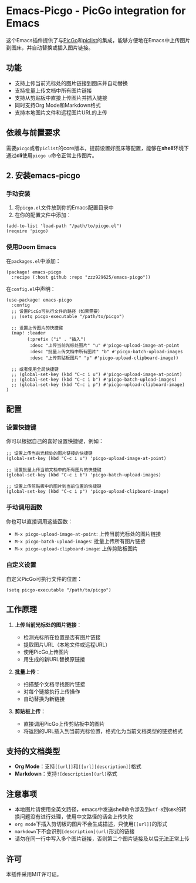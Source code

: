 # Emacs-Picgo - PicGo integration for Emacs

这个Emacs插件提供了与[PicGo](https://github.com/PicGo/PicGo-Core)和[piclist](https://github.com/Kuingsmile/PicList)的集成，能够方便地在Emacs中上传图片到图床，并自动替换或插入图片链接。

## 功能

- 支持上传当前光标处的图片链接到图床并自动替换
- 支持批量上传文档中所有图片链接
- 支持从剪贴板中直接上传图片并插入链接
- 同时支持Org Mode和Markdown格式
- 支持本地图片文件和远程图片URL的上传

## 依赖与前置要求

需要`picgo`或者`piclist`的core版本，提前设置好图床等配置，能够在**shell**环境下通过**cli**使用`picgo u`命令正常上传图片。

## 2. 安装emacs-picgo

### 手动安装

1. 将`picgo.el`文件放到你的Emacs配置目录中
2. 在你的配置文件中添加：

```elisp
(add-to-list 'load-path "/path/to/picgo.el")
(require 'picgo)
```

### 使用Doom Emacs

在`packages.el`中添加：
```elisp
(package! emacs-picgo
  :recipe (:host github :repo "zzz929625/emacs-picgo"))
```
在`config.el`中声明：

```elisp
(use-package! emacs-picgo
  :config
  ;; 设置PicGo可执行文件的路径（如果需要）
  ;; (setq picgo-executable "/path/to/picgo")
  
  ;; 设置上传图片的快捷键
  (map! :leader
        (:prefix ("i" . "插入")
         :desc "上传当前光标处图片" "u" #'picgo-upload-image-at-point
         :desc "批量上传文档中所有图片" "b" #'picgo-batch-upload-images
         :desc "上传剪贴板图片" "p" #'picgo-upload-clipboard-image))
  
  ;; 或者使用全局快捷键
  ;; (global-set-key (kbd "C-c i u") #'picgo-upload-image-at-point)
  ;; (global-set-key (kbd "C-c i b") #'picgo-batch-upload-images)
  ;; (global-set-key (kbd "C-c i p") #'picgo-upload-clipboard-image)
)
```

## 配置

### 设置快捷键

你可以根据自己的喜好设置快捷键，例如：

```elisp
;; 设置上传当前光标处的图片链接的快捷键
(global-set-key (kbd "C-c i u") 'picgo-upload-image-at-point)

;; 设置批量上传当前文档中的所有图片的快捷键
(global-set-key (kbd "C-c i b") 'picgo-batch-upload-images)

;; 设置上传剪贴板中的图片到当前位置的快捷键
(global-set-key (kbd "C-c i p") 'picgo-upload-clipboard-image)
```

### 手动调用函数

你也可以直接调用这些函数：

- `M-x picgo-upload-image-at-point`: 上传当前光标处的图片链接
- `M-x picgo-batch-upload-images`: 批量上传所有图片链接
- `M-x picgo-upload-clipboard-image`: 上传剪贴板图片

### 自定义设置

自定义PicGo可执行文件的位置：

```elisp
(setq picgo-executable "/path/to/picgo")
```

## 工作原理

1. **上传当前光标处的图片链接**：
   - 检测光标所在位置是否有图片链接
   - 提取图片URL（本地文件或远程URL）
   - 使用PicGo上传图片
   - 用生成的新URL替换原链接

2. **批量上传**：
   - 扫描整个文档寻找图片链接
   - 对每个链接执行上传操作
   - 自动替换为新链接

3. **剪贴板上传**：
   - 直接调用PicGo上传剪贴板中的图片
   - 将返回的URL插入到当前光标位置，格式化为当前文档类型的链接格式

## 支持的文档类型

- **Org Mode**：支持`[[url]]`和`[[url][description]]`格式
- **Markdown**：支持`![description](url)`格式

## 注意事项

- 本地图片请使用全英文路径，emacs中发送shell命令涉及到`utf-8`到`GBK`的转换问题没有进行处理，使用中文路径的话会上传失败
- `org mode`下插入剪切板的图片不会生成描述，只使用`[[url]]`的形式
- `markdown`下不会识别`[description](url)`形式的链接
- 请勿在同一行中写入多个图片链接，否则第二个图片链接及以后无法正常上传

## 许可

本插件采用MIT许可证。 